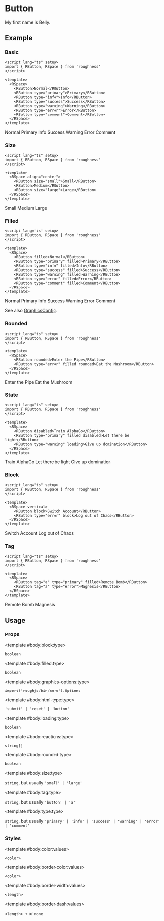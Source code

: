 <script lang="ts" setup>
import { RButton, RDetails, RSpace, RTable } from 'roughness'
</script>

# Button

My first name is Belly.

## Example

### Basic

<RDetails>
  <template #summary>Show Code</template>

```vue
<script lang="ts" setup>
import { RButton, RSpace } from 'roughness'
</script>

<template>
  <RSpace>
    <RButton>Normal</RButton>
    <RButton type="primary">Primary</RButton>
    <RButton type="info">Info</RButton>
    <RButton type="success">Success</RButton>
    <RButton type="warning">Warning</RButton>
    <RButton type="error">Error</RButton>
    <RButton type="comment">Comment</RButton>
  </RSpace>
</template>
```

</RDetails>

<RSpace>
  <RButton>Normal</RButton>
  <RButton type="primary">Primary</RButton>
  <RButton type="info">Info</RButton>
  <RButton type="success">Success</RButton>
  <RButton type="warning">Warning</RButton>
  <RButton type="error">Error</RButton>
  <RButton type="comment">Comment</RButton>
</RSpace>

### Size

<RDetails>
  <template #summary>Show Code</template>

```vue
<script lang="ts" setup>
import { RButton, RSpace } from 'roughness'
</script>

<template>
  <RSpace align="center">
    <RButton size="small">Small</RButton>
    <RButton>Medium</RButton>
    <RButton size="large">Large</RButton>
  </RSpace>
</template>
```

</RDetails>

<RSpace align="center">
  <RButton size="small">Small</RButton>
  <RButton>Medium</RButton>
  <RButton size="large">Large</RButton>
</RSpace>

### Filled

<RDetails>
  <template #summary>Show Code</template>

```vue
<script lang="ts" setup>
import { RButton, RSpace } from 'roughness'
</script>

<template>
  <RSpace>
    <RButton filled>Normal</RButton>
    <RButton type="primary" filled>Primary</RButton>
    <RButton type="info" filled>Info</RButton>
    <RButton type="success" filled>Success</RButton>
    <RButton type="warning" filled>Warning</RButton>
    <RButton type="error" filled>Error</RButton>
    <RButton type="comment" filled>Comment</RButton>
  </RSpace>
</template>
```

</RDetails>

<RSpace>
  <RButton filled>Normal</RButton>
  <RButton type="primary" filled>Primary</RButton>
  <RButton type="info" filled>Info</RButton>
  <RButton type="success" filled>Success</RButton>
  <RButton type="warning" filled>Warning</RButton>
  <RButton type="error" filled>Error</RButton>
  <RButton type="comment" filled>Comment</RButton>
</RSpace>

See also [GraphicsConfig](/components/graphics#configuration).

### Rounded

<RDetails>
  <template #summary>Show Code</template>

```vue
<script lang="ts" setup>
import { RButton, RSpace } from 'roughness'
</script>

<template>
  <RSpace>
    <RButton rounded>Enter the Pipe</RButton>
    <RButton type="error" filled rounded>Eat the Mushroom</RButton>
  </RSpace>
</template>
```

</RDetails>

<RSpace>
  <RButton rounded>Enter the Pipe</RButton>
  <RButton type="error" filled rounded>Eat the Mushroom</RButton>
</RSpace>

### State

<RDetails>
  <template #summary>Show Code</template>

```vue
<script lang="ts" setup>
import { RButton, RSpace } from 'roughness'
</script>

<template>
  <RSpace>
    <RButton disabled>Train AlphaGo</RButton>
    <RButton type="primary" filled disabled>Let there be light</RButton>
    <RButton type="warning" loading>Give up domination</RButton>
  </RSpace>
</template>
```

</RDetails>

<RSpace>
  <RButton disabled>Train AlphaGo</RButton>
  <RButton type="primary" filled disabled>Let there be light</RButton>
  <RButton type="warning" loading>Give up domination</RButton>
</RSpace>

### Block

<RDetails>
  <template #summary>Show Code</template>

```vue
<script lang="ts" setup>
import { RButton, RSpace } from 'roughness'
</script>

<template>
  <RSpace vertical>
    <RButton block>Switch Account</RButton>
    <RButton type="error" block>Log out of Chaos</RButton>
  </RSpace>
</template>
```

</RDetails>

<RSpace vertical>
  <RButton block>Switch Account</RButton>
  <RButton type="error" block>Log out of Chaos</RButton>
</RSpace>

### Tag

<RDetails>
  <template #summary>Show Code</template>

```vue
<script lang="ts" setup>
import { RButton, RSpace } from 'roughness'
</script>

<template>
  <RSpace>
    <RButton tag="a" type="primary" filled>Remote Bomb</RButton>
    <RButton tag="a" type="error">Magnesis</RButton>
  </RSpace>
</template>
```

</RDetails>

<RSpace>
  <RButton tag="a" type="primary" filled>Remote Bomb</RButton>
  <RButton tag="a" type="error">Magnesis</RButton>
</RSpace>

## Usage

### Props

<RSpace overflow>
<RTable
  :columns="['name', 'type', 'default', 'description']"
  :rows="['block', 'filled', 'graphics-options', 'html-type', 'loading', 'reactions', 'rounded', 'size', 'tag', 'type']"
>
  <template #body:*:name="{ row }">{{ row }}</template>

  <template #body:block:type>

  `boolean`

  </template>
  <template #body:block:default>

  `false`

  </template>
  <template #body:block:description>
    Whether the button is displayed as block.
  </template>

  <template #body:filled:type>

  `boolean`

  </template>
  <template #body:filled:default>

  `false`

  </template>
  <template #body:filled:description>
    Whether the button is filled with its color.
  </template>

  <template #body:graphics-options:type>

  `import('roughjs/bin/core').Options`

  </template>
  <template #body:graphics-options:description>

  [Options for Rough.js](https://github.com/rough-stuff/rough/wiki#options).

  See [Graphics Configuration](/components/graphics#component-prop).

  </template>

  <template #body:html-type:type>

  `'submit' | 'reset' | 'button'`

  </template>
  <template #body:html-type:description>

  [The `type` attribute of `HTMLButtonElement`](https://developer.mozilla.org/en-US/docs/Web/API/HTMLButtonElement#htmlbuttonelement.type).

  </template>

  <template #body:loading:type>

  `boolean`

  </template>
  <template #body:loading:default>

  `false`

  </template>
  <template #body:loading:description>
    Whether the button is loading. It will be non-interactive in loading state.
  </template>

  <template #body:reactions:type>

  `string[]`

  </template>
  <template #body:reactions:default>

  `['hover', 'focus', 'active']`

  </template>
  <template #body:reactions:description>

  States that trigger graphics redrawing.

  See [Reactions](/guide/theme#reactions).

  </template>

  <template #body:rounded:type>

  `boolean`

  </template>
  <template #body:rounded:default>

  `false`

  </template>
  <template #body:rounded:description>
    Whether the button is round.
  </template>

  <template #body:size:type>

  `string`, but usually `'small' | 'large'`

  </template>
  <template #body:size:description>
    Button size type. It's actually just a class name, so you can also pass in another value and declare custom styles for it.
  </template>

  <template #body:tag:type>

  `string`, but usually `'button' | 'a'`

  </template>
  <template #body:tag:default>

  `'button'`

  </template>
  <template #body:tag:description>
    HTML tag for rendering the button.
  </template>

  <template #body:type:type>

  `string`, but usually `'primary' | 'info' | 'success' | 'warning' | 'error' | 'comment'`

  </template>
  <template #body:type:description>

  Button style type. It's actually just a class name, so you can also pass in another value and declare custom styles for it.

  See also [Color Styles](/guide/theme#color-styles).

  </template>
</RTable>
</RSpace>

### Styles

<RSpace overflow>
<RTable
  :columns="['name', 'values', 'default', 'description']"
  :rows="['color', 'border-color', 'border-width', 'border-dash']"
>
  <template #body:*:name="{ row }">--r-button-{{ row }}</template>

  <template #body:color:values>

  `<color>`

  </template>
  <template #body:color:default>

  `var(--r-common-text-color)` for `default` `type`, other theme colors for other `type`

  </template>
  <template #body:color:description>
    Color of the button text.
  </template>

  <template #body:border-color:values>

  `<color>`

  </template>
  <template #body:border-color:default>

  `var(--r-button-color)`

  </template>
  <template #body:border-color:description>
    Color of the button border.
  </template>

  <template #body:border-width:values>

  `<length>`

  </template>
  <template #body:border-width:default>

  `2px` when focused or active, `1px` else

  </template>
  <template #body:border-width:description>
    Width of the button border.
  </template>

  <template #body:border-dash:values>

  `<length> +` or `none`

  </template>
  <template #body:border-dash:default>

  `8px` when hovered, `none` else

  </template>
  <template #body:border-dash:description>

  List of comma and/or whitespace separated the lengths of alternating dashes and gaps of the button border.

  An odd number of values will be repeated to yield an even number of values. Thus, `8` is equivalent to `8 8`.

  See [`stroke-dasharray`](https://developer.mozilla.org/en-US/docs/Web/SVG/Attribute/stroke-dasharray).

  </template>
</RTable>
</RSpace>
